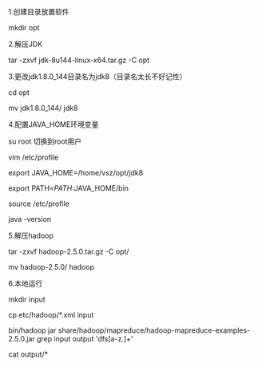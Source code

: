 1.创建目录放置软件

mkdir opt

2.解压JDK

tar -zxvf jdk-8u144-linux-x64.tar.gz -C opt

3.更改jdk1.8.0\_144目录名为jdk8（目录名太长不好记性）

cd opt

mv jdk1.8.0\_144/ jdk8

4.配置JAVA\_HOME环境变量

su root   切换到root用户

vim /etc/profile

export JAVA\_HOME=/home/vsz/opt/jdk8

export PATH=$PATH:$JAVA\_HOME/bin

source /etc/profile

java -version

5.解压hadoop

tar -zxvf hadoop-2.5.0.tar.gz -C opt/

mv hadoop-2.5.0/ hadoop

6.本地运行

mkdir input

cp etc/hadoop/\*.xml input

bin/hadoop jar share/hadoop/mapreduce/hadoop-mapreduce-examples-2.5.0.jar grep input output 'dfs\[a-z.\]+'

cat output/\*



